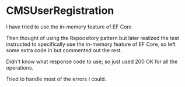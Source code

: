 # CMSUserRegistration

I have tried to use the in-memory feature of EF Core

Then thought of using the Repoository pattern but later realized the test instructed to specifically use the in-memory feature of EF Core, 
so left some extra code in but commented out the rest. 

Didn't know what response code to use; so just used 200 OK for all the operations.

Tried to handle most of the errors I could.

